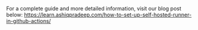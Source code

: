 For a complete guide and more detailed information, visit our blog post below:
https://learn.ashiqpradeep.com/how-to-set-up-self-hosted-runner-in-github-actions/
